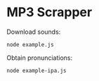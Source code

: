 # MP3 Scrapper

Download sounds:

```
node example.js
```

Obtain pronunciations:

```
node example-ipa.js
```
